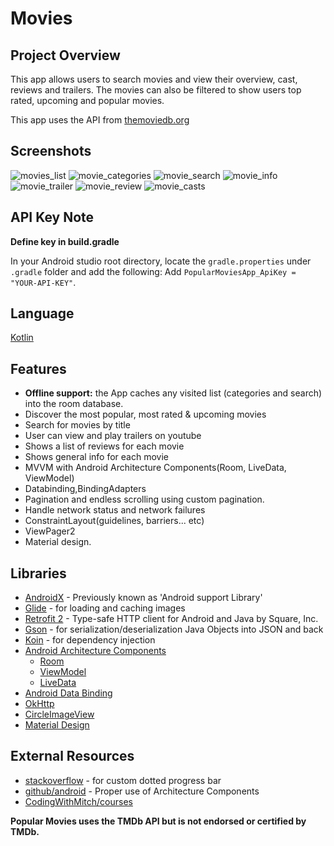 # Movies

## Project Overview
This app allows users to search movies and view their overview, cast, reviews and trailers. The movies can also be filtered to show users
top rated, upcoming and popular movies.

This app uses the API from [themoviedb.org](https://www.themoviedb.org/)

## Screenshots
![movies_list](https://user-images.githubusercontent.com/51857962/74320888-856b5c80-4dd5-11ea-8a6e-4dc962b278c6.png)
![movie_categories](https://user-images.githubusercontent.com/51857962/74320949-9ddb7700-4dd5-11ea-9721-56529159faad.png)
![movie_search](https://user-images.githubusercontent.com/51857962/74321079-cf544280-4dd5-11ea-8d92-4a07300931d8.png)
![movie_info](https://user-images.githubusercontent.com/51857962/74321090-d2e7c980-4dd5-11ea-925a-87c1a6045709.png)
![movie_trailer](https://user-images.githubusercontent.com/51857962/74321095-d67b5080-4dd5-11ea-829f-9fa4f86bcb30.png)
![movie_review](https://user-images.githubusercontent.com/51857962/74322992-e8aabe00-4dd8-11ea-9998-e85e5ee264c8.png)
![movie_casts](https://user-images.githubusercontent.com/51857962/74321102-da0ed780-4dd5-11ea-9bcd-c9b30175b420.png)





## API Key Note

**Define key in build.gradle**

In your Android studio root directory, locate the `gradle.properties` under `.gradle` folder and add the following: 
Add `PopularMoviesApp_ApiKey = "YOUR-API-KEY"`.

## Language

[Kotlin](https://kotlinlang.org/)


## Features

*   **Offline support:** the App caches any visited list (categories and search) into the room database.
*   Discover the most popular, most rated & upcoming movies
*   Search for movies by title
*   User can view and play trailers on youtube 
*   Shows a list of reviews for each movie
*   Shows general info for each movie
*   MVVM with Android Architecture Components(Room, LiveData, ViewModel)
*   Databinding,BindingAdapters
*   Pagination and endless scrolling using custom pagination.
*   Handle network status and network failures
*   ConstraintLayout(guidelines, barriers... etc)
*   ViewPager2
*   Material design.


## Libraries

-   [AndroidX](https://developer.android.com/jetpack/androidx/) - Previously known as 'Android support Library'
-   [Glide](https://github.com/bumptech/glide) - for loading and caching images 
-   [Retrofit 2](https://github.com/square/retrofit) - Type-safe HTTP client for Android and Java by Square, Inc. 
-   [Gson](https://github.com/google/gson) - for serialization/deserialization Java Objects into JSON and back
-   [Koin](https://insert-koin.io/) - for dependency injection
- [Android Architecture Components](https://developer.android.com/topic/libraries/architecture/) 
    * [Room](https://developer.android.com/topic/libraries/architecture/room)
    * [ViewModel](https://developer.android.com/topic/libraries/architecture/viewmodel)
    * [LiveData](https://developer.android.com/topic/libraries/architecture/livedata)
- [Android Data Binding](https://developer.android.com/topic/libraries/data-binding/) 
- [OkHttp](https://github.com/square/okhttp)
- [CircleImageView](https://github.com/hdodenhof/CircleImageView)
- [Material Design](https://material.io/develop/)

## External Resources
- [stackoverflow](https://stackoverflow.com/questions/37741872/how-to-make-custom-dotted-progress-bar-in-android) - for custom dotted progress bar
- [github/android](https://github.com/android/architecture-components-samples) - Proper use of Architecture Components
- [CodingWithMitch/courses](https://codingwithmitch.com/courses/) 

**Popular Movies uses the TMDb API but is not endorsed or certified by TMDb.**

